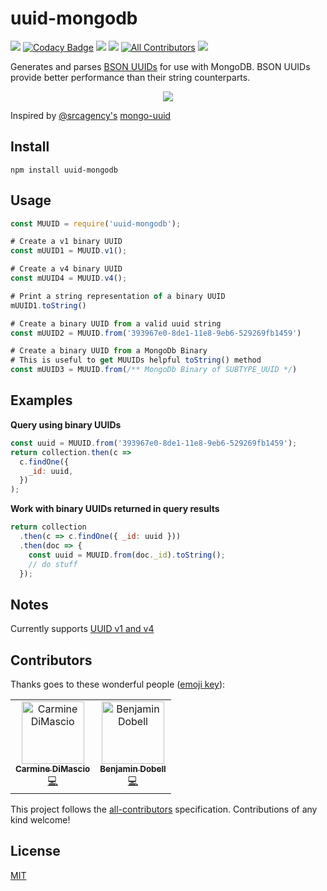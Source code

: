 # uuid-mongodb
![](https://travis-ci.org/cdimascio/uuid-mongodb.svg?branch=master) [![Codacy Badge](https://api.codacy.com/project/badge/Grade/a42f61ffc97b4bcbbca184ab838092c8)](https://www.codacy.com/app/cdimascio/uuid-mongodb?utm_source=github.com&amp;utm_medium=referral&amp;utm_content=cdimascio/uuid-mongodb&amp;utm_campaign=Badge_Grade) ![](https://img.shields.io/npm/v/uuid-mongodb.svg) ![](https://img.shields.io/npm/dm/uuid-mongodb.svg) [![All Contributors](https://img.shields.io/badge/all_contributors-2-orange.svg?style=flat-square)](#contributors)
 ![](https://img.shields.io/badge/license-MIT-blue.svg)

Generates and parses [BSON UUIDs](https://docs.mongodb.com/manual/reference/method/UUID/) for use with MongoDB. BSON UUIDs provide better performance than their string counterparts.

<p align="center">
  <img src="https://raw.githubusercontent.com/cdimascio/uuid-mongodb/master/assets/uuid-mongodb.png?raw=truef"/>
</p>

Inspired by [@srcagency's](https://github.com/srcagency) [mongo-uuid](https://github.com/srcagency/mongo-uuid)

## Install

```shell
npm install uuid-mongodb
```

## Usage

```javascript
const MUUID = require('uuid-mongodb');

# Create a v1 binary UUID
const mUUID1 = MUUID.v1();

# Create a v4 binary UUID
const mUUID4 = MUUID.v4();

# Print a string representation of a binary UUID
mUUID1.toString()

# Create a binary UUID from a valid uuid string
const mUUID2 = MUUID.from('393967e0-8de1-11e8-9eb6-529269fb1459')

# Create a binary UUID from a MongoDb Binary
# This is useful to get MUUIDs helpful toString() method
const mUUID3 = MUUID.from(/** MongoDb Binary of SUBTYPE_UUID */)
```

## Examples

**Query using binary UUIDs**

```javascript
const uuid = MUUID.from('393967e0-8de1-11e8-9eb6-529269fb1459');
return collection.then(c =>
  c.findOne({
    _id: uuid,
  })
);
```

**Work with binary UUIDs returned in query results**

```javascript
return collection
  .then(c => c.findOne({ _id: uuid }))
  .then(doc => {
    const uuid = MUUID.from(doc._id).toString();
    // do stuff
  });
```

## Notes

Currently supports [UUID v1 and v4](https://www.ietf.org/rfc/rfc4122.txt)

## Contributors

Thanks goes to these wonderful people ([emoji key](https://allcontributors.org/docs/en/emoji-key)):

<!-- ALL-CONTRIBUTORS-LIST:START - Do not remove or modify this section -->
<!-- prettier-ignore -->
<table>
 <tr><td align="center"><a href="https://glassechidna.com.au"><img src="https://avatars1.githubusercontent.com/u/4706618?v=4" width="100px;" alt="Carmine DiMascio"/><br /><sub><b>Carmine DiMascio</b></sub></a><br /><a href="https://github.com/cdimascio/uuid-mongodb/commits?author=Benjamin-Dobell" title="Code">💻</a></td><td align="center"><a href="https://glassechidna.com.au"><img src="https://avatars1.githubusercontent.com/u/482276?v=4" width="100px;" alt="Benjamin Dobell"/><br /><sub><b>Benjamin Dobell</b></sub></a><br /><a href="https://github.com/cdimascio/uuid-mongodb/commits?author=Benjamin-Dobell" title="Code">💻</a></td></tr></table>

<!-- ALL-CONTRIBUTORS-LIST:END -->

This project follows the [all-contributors](https://github.com/all-contributors/all-contributors) specification. Contributions of any kind welcome!

## License

[MIT](./LICENSE)
